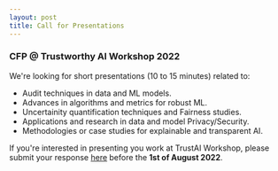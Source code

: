 ```yaml
---
layout: post
title: Call for Presentations
---
```


### CFP @ Trustworthy AI Workshop 2022
We're looking for short presentations (10 to 15 minutes) related to:
- Audit techniques in data and  ML models.
- Advances in algorithms and metrics for robust ML.
- Uncertainity quantification techniques and Fairness studies.
- Applications and research in data and model Privacy/Security.
- Methodologies or case studies for explainable and transparent AI.

If you're interested in presenting you work at TrustAI Workshop, please submit your response [here](https://forms.gle/19aJixpRX4PpvZZt8) before the **1st of August 2022**.

